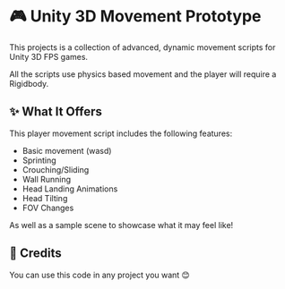 # 🎮 Unity 3D Movement Prototype

This projects is a collection of advanced, dynamic movement scripts for Unity 3D FPS games.

All the scripts use physics based movement and the player will require a Rigidbody.

## ✨ What It Offers

This player movement script includes the following features:

- Basic movement (wasd)
- Sprinting
- Crouching/Sliding
- Wall Running
- Head Landing Animations
- Head Tilting
- FOV Changes

As well as a sample scene to showcase what it may feel like!

## 📄 Credits

You can use this code in any project you want 😊